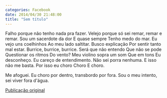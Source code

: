 ```yaml
---
categories: Facebook
date: 2014/04/30 21:48:00
title: "Sem título"
---
```


Falho porque não tenho nada pra fazer.
Velejo porque só sei remar, remar e remar.
Sou um sacerdote da dor
E quase sempre
Tenho medo do mar.
Eu vejo uns coelhinhos
Ao meu lado saltitar.
Busco explicação
Por sentir tanto mal estar.
Burrice, burrice, burrice.
Será que não entendo
Que não se pode
Questionar os ritmos
Do vento?
Meu violino sopra um som
Que em tons
Eu desconheço.
Eu careço de entendimento.
Não sei porra nenhuma.
E isso não me basta.
Por isso eu choro
Choro
E choro.

Me afoguei. Eu choro por dentro, transbordo por fora. Sou o meu intento, sei viver fora d'água.

[Publicação original](https://www.facebook.com/permalink.php?story_fbid=1418037808466583&id=1418031755133855)


